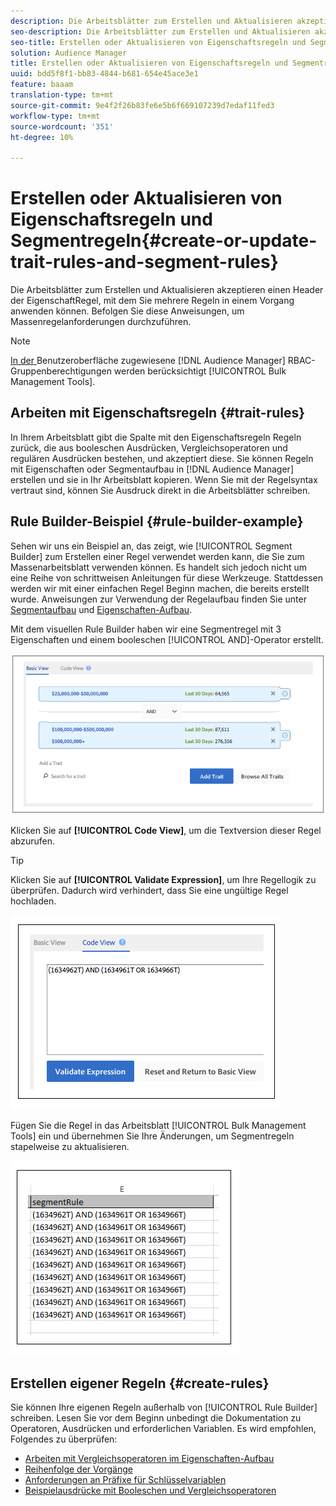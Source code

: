 ```yaml
---
description: Die Arbeitsblätter zum Erstellen und Aktualisieren akzeptieren einen Header der EigenschaftRegel, mit dem Sie mehrere Regeln in einem Vorgang anwenden können. Befolgen Sie diese Anweisungen, um Massenregelanforderungen durchzuführen.
seo-description: Die Arbeitsblätter zum Erstellen und Aktualisieren akzeptieren einen Header der EigenschaftRegel, mit dem Sie mehrere Regeln in einem Vorgang anwenden können. Befolgen Sie diese Anweisungen, um Massenregelanforderungen durchzuführen.
seo-title: Erstellen oder Aktualisieren von Eigenschaftsregeln und Segmentregeln
solution: Audience Manager
title: Erstellen oder Aktualisieren von Eigenschaftsregeln und Segmentregeln
uuid: bdd5f8f1-bb83-4844-b681-654e45ace3e1
feature: baaam
translation-type: tm+mt
source-git-commit: 9e4f2f26b83fe6e5b6f669107239d7edaf11fed3
workflow-type: tm+mt
source-wordcount: '351'
ht-degree: 10%

---
```



# Erstellen oder Aktualisieren von Eigenschaftsregeln und Segmentregeln{#create-or-update-trait-rules-and-segment-rules}

Die Arbeitsblätter zum Erstellen und Aktualisieren akzeptieren einen Header der EigenschaftRegel, mit dem Sie mehrere Regeln in einem Vorgang anwenden können. Befolgen Sie diese Anweisungen, um Massenregelanforderungen durchzuführen.

<!-- 

<p>c_bulk_rules.xml </p>

 -->

>[!NOTE]
>
>[In der ](../../features/administration/administration-overview.md) Benutzeroberfläche zugewiesene  [!DNL Audience Manager] RBAC-Gruppenberechtigungen werden berücksichtigt  [!UICONTROL Bulk Management Tools].

## Arbeiten mit Eigenschaftsregeln {#trait-rules}

In Ihrem Arbeitsblatt gibt die Spalte mit den Eigenschaftsregeln Regeln zurück, die aus booleschen Ausdrücken, Vergleichsoperatoren und regulären Ausdrücken bestehen, und akzeptiert diese. Sie können Regeln mit Eigenschaften oder Segmentaufbau in [!DNL Audience Manager] erstellen und sie in Ihr Arbeitsblatt kopieren. Wenn Sie mit der Regelsyntax vertraut sind, können Sie Ausdruck direkt in die Arbeitsblätter schreiben.

## Rule Builder-Beispiel {#rule-builder-example}

Sehen wir uns ein Beispiel an, das zeigt, wie [!UICONTROL Segment Builder] zum Erstellen einer Regel verwendet werden kann, die Sie zum Massenarbeitsblatt verwenden können. Es handelt sich jedoch nicht um eine Reihe von schrittweisen Anleitungen für diese Werkzeuge. Stattdessen werden wir mit einer einfachen Regel Beginn machen, die bereits erstellt wurde. Anweisungen zur Verwendung der Regelaufbau finden Sie unter [Segmentaufbau](../../features/segments/segment-builder.md) und [Eigenschaften-Aufbau](../../features/traits/about-trait-builder.md).

Mit dem visuellen Rule Builder haben wir eine Segmentregel mit 3 Eigenschaften und einem booleschen [!UICONTROL AND]-Operator erstellt.

![](assets/visualrule.png)

Klicken Sie auf **[!UICONTROL Code View]**, um die Textversion dieser Regel abzurufen.

>[!TIP]
>
>Klicken Sie auf **[!UICONTROL Validate Expression]**, um Ihre Regellogik zu überprüfen. Dadurch wird verhindert, dass Sie eine ungültige Regel hochladen.

![](assets/coderule.png)

Fügen Sie die Regel in das Arbeitsblatt [!UICONTROL Bulk Management Tools] ein und übernehmen Sie Ihre Änderungen, um Segmentregeln stapelweise zu aktualisieren.

![](assets/segmentrule.png)

## Erstellen eigener Regeln {#create-rules}

Sie können Ihre eigenen Regeln außerhalb von [!UICONTROL Rule Builder] schreiben. Lesen Sie vor dem Beginn unbedingt die Dokumentation zu Operatoren, Ausdrücken und erforderlichen Variablen. Es wird empfohlen, Folgendes zu überprüfen:

* [Arbeiten mit Vergleichsoperatoren im Eigenschaften-Aufbau](../../features/traits/trait-comparison-operators.md)
* [Reihenfolge der Vorgänge](../../features/traits/trait-operator-precedence.md)
* [Anforderungen an Präfixe für Schlüsselvariablen](../../features/traits/trait-variable-prefixes.md)
* [Beispielausdrücke mit Booleschen und Vergleichsoperatoren](../../features/traits/trait-expression-samples.md)

